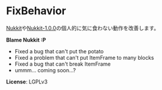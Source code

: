 # FixBehavior
[Nukkit](https://github.com/Nukkit/Nukkit)や[Nukkit-1.0.0](https://github.com/yescallop/Nukkit)の個人的に気に食わない動作を改善します。

**Blame Nukkit :P**

- Fixed a bug that can't put the potato
- Fixed a problem that can't put ItemFrame to many blocks
- Fixed a bug that can't break ItemFrame
- ummm... coming soon...?

**License**: LGPLv3

